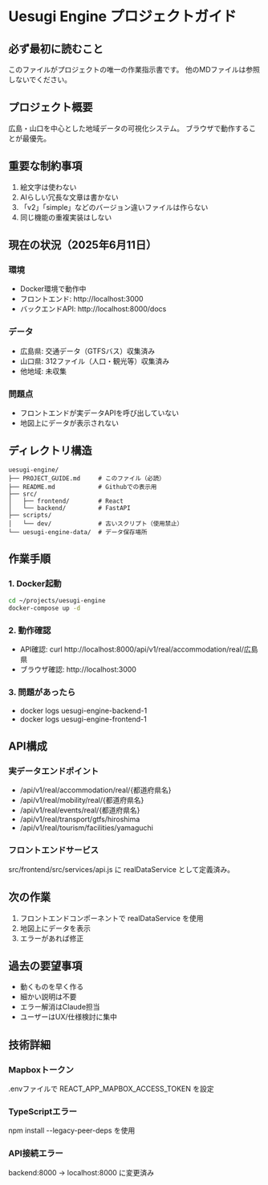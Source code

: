 # Uesugi Engine プロジェクトガイド

## 必ず最初に読むこと

このファイルがプロジェクトの唯一の作業指示書です。
他のMDファイルは参照しないでください。

## プロジェクト概要

広島・山口を中心とした地域データの可視化システム。
ブラウザで動作することが最優先。

## 重要な制約事項

1. 絵文字は使わない
2. AIらしい冗長な文章は書かない
3. 「v2」「simple」などのバージョン違いファイルは作らない
4. 同じ機能の重複実装はしない

## 現在の状況（2025年6月11日）

### 環境
- Docker環境で動作中
- フロントエンド: http://localhost:3000
- バックエンドAPI: http://localhost:8000/docs

### データ
- 広島県: 交通データ（GTFSバス）収集済み
- 山口県: 312ファイル（人口・観光等）収集済み
- 他地域: 未収集

### 問題点
- フロントエンドが実データAPIを呼び出していない
- 地図上にデータが表示されない

## ディレクトリ構造

```
uesugi-engine/
├── PROJECT_GUIDE.md     # このファイル（必読）
├── README.md            # Githubでの表示用
├── src/
│   ├── frontend/        # React
│   └── backend/         # FastAPI
├── scripts/
│   └── dev/             # 古いスクリプト（使用禁止）
└── uesugi-engine-data/  # データ保存場所
```

## 作業手順

### 1. Docker起動
```bash
cd ~/projects/uesugi-engine
docker-compose up -d
```

### 2. 動作確認
- API確認: curl http://localhost:8000/api/v1/real/accommodation/real/広島県
- ブラウザ確認: http://localhost:3000

### 3. 問題があったら
- docker logs uesugi-engine-backend-1
- docker logs uesugi-engine-frontend-1

## API構成

### 実データエンドポイント
- /api/v1/real/accommodation/real/{都道府県名}
- /api/v1/real/mobility/real/{都道府県名}
- /api/v1/real/events/real/{都道府県名}
- /api/v1/real/transport/gtfs/hiroshima
- /api/v1/real/tourism/facilities/yamaguchi

### フロントエンドサービス
src/frontend/src/services/api.js に realDataService として定義済み。

## 次の作業

1. フロントエンドコンポーネントで realDataService を使用
2. 地図上にデータを表示
3. エラーがあれば修正

## 過去の要望事項

- 動くものを早く作る
- 細かい説明は不要
- エラー解消はClaude担当
- ユーザーはUX/仕様検討に集中

## 技術詳細

### Mapboxトークン
.envファイルで REACT_APP_MAPBOX_ACCESS_TOKEN を設定

### TypeScriptエラー
npm install --legacy-peer-deps を使用

### API接続エラー
backend:8000 → localhost:8000 に変更済み